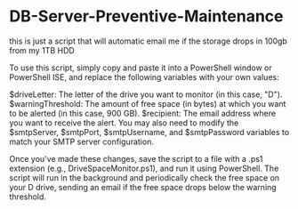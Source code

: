 # DB-Server-Preventive-Maintenance
this is just a script that will automatic email me if the storage drops in 100gb from my 1TB HDD


To use this script, simply copy and paste it into a PowerShell window or PowerShell ISE, and replace the following variables with your own values:

$driveLetter: The letter of the drive you want to monitor (in this case, "D").
$warningThreshold: The amount of free space (in bytes) at which you want to be alerted (in this case, 900 GB).
$recipient: The email address where you want to receive the alert.
You may also need to modify the $smtpServer, $smtpPort, $smtpUsername, and $smtpPassword variables to match your SMTP server configuration.

Once you've made these changes, save the script to a file with a .ps1 extension (e.g., DriveSpaceMonitor.ps1), and run it using PowerShell. The script will run in the background and periodically check the free space on your D drive, sending an email if the free space drops below the warning threshold.
